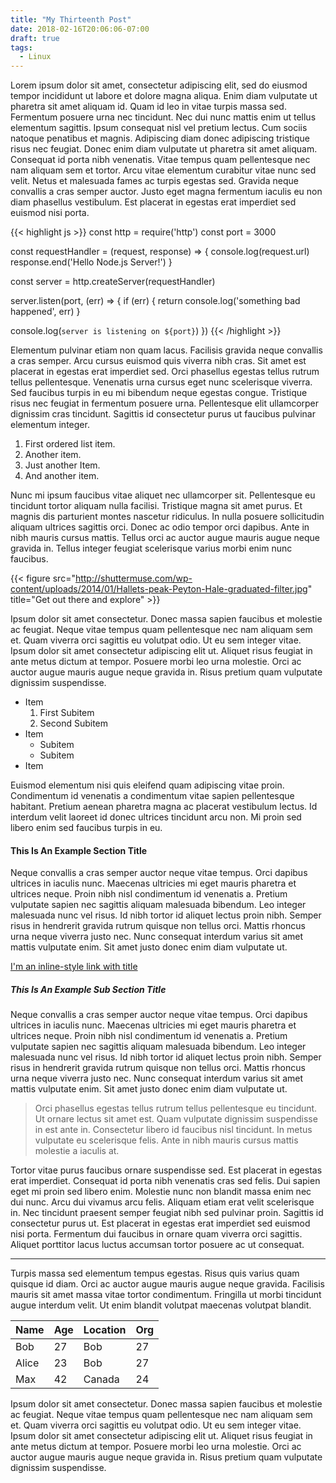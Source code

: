 ```yaml
---
title: "My Thirteenth Post"
date: 2018-02-16T20:06:06-07:00
draft: true
tags:
  - Linux
---
```


Lorem ipsum dolor sit amet, consectetur adipiscing elit, sed do eiusmod tempor incididunt ut labore et dolore magna aliqua. Enim diam vulputate ut pharetra sit amet aliquam id. Quam id leo in vitae turpis massa sed. Fermentum posuere urna nec tincidunt. Nec dui nunc mattis enim ut tellus elementum sagittis. Ipsum consequat nisl vel pretium lectus. Cum sociis natoque penatibus et magnis. Adipiscing diam donec adipiscing tristique risus nec feugiat. Donec enim diam vulputate ut pharetra sit amet aliquam. Consequat id porta nibh venenatis. Vitae tempus quam pellentesque nec nam aliquam sem et tortor. Arcu vitae elementum curabitur vitae nunc sed velit. Netus et malesuada fames ac turpis egestas sed. Gravida neque convallis a cras semper auctor. Justo eget magna fermentum iaculis eu non diam phasellus vestibulum. Est placerat in egestas erat imperdiet sed euismod nisi porta.

{{< highlight js >}}
const http = require('http')
const port = 3000

const requestHandler = (request, response) => {
  console.log(request.url)
  response.end('Hello Node.js Server!')
}

const server = http.createServer(requestHandler)

server.listen(port, (err) => {
  if (err) {
    return console.log('something bad happened', err)
  }

  console.log(`server is listening on ${port}`)
})
{{< /highlight >}}

Elementum pulvinar etiam non quam lacus. Facilisis gravida neque convallis a cras semper. Arcu cursus euismod quis viverra nibh cras. Sit amet est placerat in egestas erat imperdiet sed. Orci phasellus egestas tellus rutrum tellus pellentesque. Venenatis urna cursus eget nunc scelerisque viverra. Sed faucibus turpis in eu mi bibendum neque egestas congue. Tristique risus nec feugiat in fermentum posuere urna. Pellentesque elit ullamcorper dignissim cras tincidunt. Sagittis id consectetur purus ut faucibus pulvinar elementum integer.

1. First ordered list item.
2. Another item.
3. Just another Item.
4. And another item.

 Nunc mi ipsum faucibus vitae aliquet nec ullamcorper sit. Pellentesque eu tincidunt tortor aliquam nulla facilisi. Tristique magna sit amet purus. Et magnis dis parturient montes nascetur ridiculus. In nulla posuere sollicitudin aliquam ultrices sagittis orci. Donec ac odio tempor orci dapibus. Ante in nibh mauris cursus mattis. Tellus orci ac auctor augue mauris augue neque gravida in. Tellus integer feugiat scelerisque varius morbi enim nunc faucibus.

{{< figure src="http://shuttermuse.com/wp-content/uploads/2014/01/Hallets-peak-Peyton-Hale-graduated-filter.jpg" title="Get out there and explore" >}}

Ipsum dolor sit amet consectetur. Donec massa sapien faucibus et molestie ac feugiat. Neque vitae tempus quam pellentesque nec nam aliquam sem et. Quam viverra orci sagittis eu volutpat odio. Ut eu sem integer vitae. Ipsum dolor sit amet consectetur adipiscing elit ut. Aliquet risus feugiat in ante metus dictum at tempor. Posuere morbi leo urna molestie. Orci ac auctor augue mauris augue neque gravida in. Risus pretium quam vulputate dignissim suspendisse.

* Item
    1. First Subitem
    2. Second Subitem
* Item
    - Subitem
    - Subitem
* Item

Euismod elementum nisi quis eleifend quam adipiscing vitae proin. Condimentum id venenatis a condimentum vitae sapien pellentesque habitant. Pretium aenean pharetra magna ac placerat vestibulum lectus. Id interdum velit laoreet id donec ultrices tincidunt arcu non. Mi proin sed libero enim sed faucibus turpis in eu.

#### This Is An Example Section Title

Neque convallis a cras semper auctor neque vitae tempus. Orci dapibus ultrices in iaculis nunc. Maecenas ultricies mi eget mauris pharetra et ultrices neque. Proin nibh nisl condimentum id venenatis a. Pretium vulputate sapien nec sagittis aliquam malesuada bibendum. Leo integer malesuada nunc vel risus. Id nibh tortor id aliquet lectus proin nibh. Semper risus in hendrerit gravida rutrum quisque non tellus orci. Mattis rhoncus urna neque viverra justo nec. Nunc consequat interdum varius sit amet mattis vulputate enim. Sit amet justo donec enim diam vulputate ut.

[I'm an inline-style link with title](https://www.google.com "Google's Homepage")

##### This Is An Example Sub Section Title

Neque convallis a cras semper auctor neque vitae tempus. Orci dapibus ultrices in iaculis nunc. Maecenas ultricies mi eget mauris pharetra et ultrices neque. Proin nibh nisl condimentum id venenatis a. Pretium vulputate sapien nec sagittis aliquam malesuada bibendum. Leo integer malesuada nunc vel risus. Id nibh tortor id aliquet lectus proin nibh. Semper risus in hendrerit gravida rutrum quisque non tellus orci. Mattis rhoncus urna neque viverra justo nec. Nunc consequat interdum varius sit amet mattis vulputate enim. Sit amet justo donec enim diam vulputate ut. 

> Orci phasellus egestas tellus rutrum tellus pellentesque eu tincidunt. Ut ornare lectus sit amet est. Quam vulputate dignissim suspendisse in est ante in. Consectetur libero id faucibus nisl tincidunt. In metus vulputate eu scelerisque felis. Ante in nibh mauris cursus mattis molestie a iaculis at.

Tortor vitae purus faucibus ornare suspendisse sed. Est placerat in egestas erat imperdiet. Consequat id porta nibh venenatis cras sed felis. Dui sapien eget mi proin sed libero enim. Molestie nunc non blandit massa enim nec dui nunc. Arcu dui vivamus arcu felis. Aliquam etiam erat velit scelerisque in. Nec tincidunt praesent semper feugiat nibh sed pulvinar proin. Sagittis id consectetur purus ut. Est placerat in egestas erat imperdiet sed euismod nisi porta. Fermentum dui faucibus in ornare quam viverra orci sagittis. Aliquet porttitor lacus luctus accumsan tortor posuere ac ut consequat. 

---

Turpis massa sed elementum tempus egestas. Risus quis varius quam quisque id diam. Orci ac auctor augue mauris augue neque gravida. Facilisis mauris sit amet massa vitae tortor condimentum. Fringilla ut morbi tincidunt augue interdum velit. Ut enim blandit volutpat maecenas volutpat blandit.

Name    | Age  | Location   | Org           |
--------|------|------------|---------------|
Bob     | 27   | Bob        | 27            |
Alice   | 23   | Bob        | 27            |
Max     | 42   | Canada     | 24            |

Ipsum dolor sit amet consectetur. Donec massa sapien faucibus et molestie ac feugiat. Neque vitae tempus quam pellentesque nec nam aliquam sem et. Quam viverra orci sagittis eu volutpat odio. Ut eu sem integer vitae. Ipsum dolor sit amet consectetur adipiscing elit ut. Aliquet risus feugiat in ante metus dictum at tempor. Posuere morbi leo urna molestie. Orci ac auctor augue mauris augue neque gravida in. Risus pretium quam vulputate dignissim suspendisse. 
